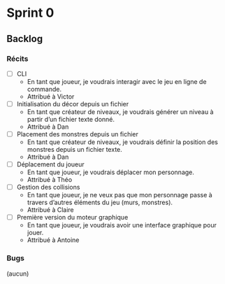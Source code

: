 # Sprint 0
## Backlog
### Récits
* [ ] CLI
  * En tant que joueur, je voudrais interagir avec le jeu en ligne de commande.
  * Attribué à Victor
* [ ] Initialisation du décor depuis un fichier
  * En tant que créateur de niveaux, je voudrais générer un niveau à partir d’un fichier texte donné.
  * Attribué à Dan
* [ ] Placement des monstres depuis un fichier
  * En tant que créateur de niveaux, je voudrais définir la position des monstres depuis un fichier texte.
  * Attribué à Dan
* [ ] Déplacement du joueur
  * En tant que joueur, je voudrais déplacer mon personnage.
  * Attribué à Théo
* [ ] Gestion des collisions
  * En tant que joueur, je ne veux pas que mon personnage passe à travers d’autres éléments du jeu (murs, monstres).
  * Attribué à Claire
* [ ] Première version du moteur graphique
  * En tant que joueur, je voudrais avoir une interface graphique pour jouer.
  * Attribué à Antoine

### Bugs
(aucun)
